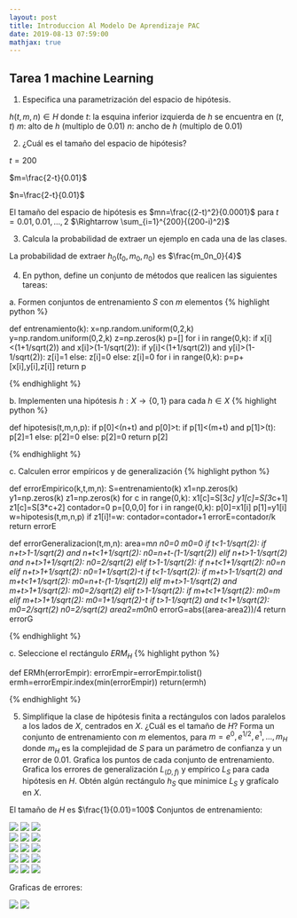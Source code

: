 ```yaml
---
layout: post
title: Introduccion Al Modelo De Aprendizaje PAC
date: 2019-08-13 07:59:00
mathjax: true
---
```

## Tarea 1 machine Learning 

1. Especifica una parametrización del espacio de hipótesis.

$h(t,m,n)\in H$ donde
$t$: la esquina inferior izquierda de $h$ se encuentra en $(t,t)$
$m$: alto de $h$ (multiplo de 0.01)
$n$: ancho de $h$ (multiplo de 0.01)

2. ¿Cuál es el tamaño del espacio de hipótesis?

$t=200$

$m=\frac{2-t}{0.01}$

$n=\frac{2-t}{0.01}$

El tamaño del espacio de hipótesis es $mn=\frac{(2-t)^2}{0.0001}$ para $t=0.01,0.01,...,2$ $\Rightarrow \sum_{i=1}^{200}{(200-i)^2}$ 

3. Calcula la probabilidad de extraer un ejemplo en cada una de las clases.

La probabilidad de extraer $h_0(t_0,m_0,n_0)$ es $\frac{m_0n_0}{4}$

4. En python, define un conjunto de métodos que realicen las siguientes tareas: 

a. Formen conjuntos de entrenamiento $S$ con $m$ elementos
{% highlight python %}

def entrenamiento(k): 
    x=np.random.uniform(0,2,k)
    y=np.random.uniform(0,2,k)
    z=np.zeros(k)
    p=[]
    for i in range(0,k):
        if x[i]<(1+1/sqrt(2)) and x[i]>(1-1/sqrt(2)):
            if y[i]<(1+1/sqrt(2)) and y[i]>(1-1/sqrt(2)):
                z[i]=1
            else:
                z[i]=0
        else: 
            z[i]=0
    for i in range(0,k):
        p=p+[x[i],y[i],z[i]]
    return p

{% endhighlight %}

b. Implementen una hipótesis $h:X\to \{0,1\}$ para cada $h\in X$
{% highlight python %}

def hipotesis(t,m,n,p):
    if p[0]<(n+t) and p[0]>t:
        if p[1]<(m+t) and p[1]>(t):
                p[2]=1
        else:
                p[2]=0
    else: 
        p[2]=0
    return p[2]
    
{% endhighlight %}

c. Calculen error empíricos y de generalización
{% highlight python %}

def errorEmpirico(k,t,m,n):
    S=entrenamiento(k)
    x1=np.zeros(k)
    y1=np.zeros(k)
    z1=np.zeros(k)
    for c in range(0,k):
        x1[c]=S[3*c]
        y1[c]=S[3*c+1]
        z1[c]=S[3*c+2]
    contador=0
    p=[0,0,0]
    for i in range(0,k):
        p[0]=x1[i]
        p[1]=y1[i]
        w=hipotesis(t,m,n,p)
        if z1[i]!=w:
            contador=contador+1 
    errorE=contador/k
    return errorE

def errorGeneralizacion(t,m,n):
    area=m*n
    n0=0
    m0=0
    if t<1-1/sqrt(2):
        if n+t>1-1/sqrt(2) and n+t<1+1/sqrt(2):
            n0=n+t-(1-1/sqrt(2))
        elif n+t>1-1/sqrt(2) and n+t>1+1/sqrt(2):
            n0=2/sqrt(2)
    elif t>1-1/sqrt(2):
        if n+t<1+1/sqrt(2):
            n0=n
        elif n+t>1+1/sqrt(2):
            n0=1+1/sqrt(2)-t
    if t<1-1/sqrt(2):
        if m+t>1-1/sqrt(2) and m+t<1+1/sqrt(2):
            m0=n+t-(1-1/sqrt(2))
        elif m+t>1-1/sqrt(2) and m+t>1+1/sqrt(2):
            m0=2/sqrt(2)
    elif t>1-1/sqrt(2):
        if m+t<1+1/sqrt(2):
            m0=m
        elif m+t>1+1/sqrt(2):
            m0=1+1/sqrt(2)-t
    if t>1-1/sqrt(2) and t<1+1/sqrt(2):
        m0=2/sqrt(2)
        n0=2/sqrt(2)
    area2=m0*n0
    errorG=abs((area-area2))/4
    return errorG

{% endhighlight %}

c. Seleccione el rectángulo $ERM_H$
{% highlight python %}

def ERMh(errorEmpir):
    errorEmpir=errorEmpir.tolist()
    ermh=errorEmpir.index(min(errorEmpir))
    return(ermh)
    
{% endhighlight %}

5. Simplifique la clase de hipótesis finita a rectángulos con lados paralelos a los lados de $X$, centrados en $X$. ¿Cuál es el tamaño de $H$? Forma un conjunto de entrenamiento con $m$ elementos, para $m=e^0,e^{1/2},e^1,...,m_H$ donde $m_H$ es la complejidad de $S$ para un parámetro de confianza y un error de 0.01. Grafica los puntos de cada conjunto de entrenamiento. Grafica los errores de generalización $L_{(D,f)}$ y empírico $L_S$ para cada hipótesis en $H$.  Obtén algún rectángulo $h_S$ que minimice $L_S$  y grafícalo en $X$.

El tamaño de $H$ es $\frac{1}{0.01}=100$
Conjuntos de entrenamiento:

<div class="img_row">
	<img class="col one" src="/img/entrenamiento1.jpg">
	<img class="col one" src="/img/entrenamiento2.jpg">
	<img class="col one" src="/img/entrenamiento3.jpg">
</div>

<div class="img_row">
	<img class="col one" src="/img/entrenamiento4.jpg">
	<img class="col one" src="/img/entrenamiento5.jpg">
	<img class="col one" src="/img/entrenamiento6.jpg">
</div>

<div class="img_row">
	<img class="col one" src="/img/entrenamiento7.jpg">
	<img class="col one" src="/img/entrenamiento8.jpg">
	<img class="col one" src="/img/entrenamiento9.jpg">
</div>

<div class="img_row">
	<img class="col one" src="/img/entrenamiento10.jpg">
	<img class="col one" src="/img/entrenamiento11.jpg">
	<img class="col one" src="/img/entrenamiento12.jpg">
</div>

<div class="img_row">
	<img class="col one" src="/img/entrenamiento13.jpg">
	<img class="col one" src="/img/entrenamiento14.jpg">
	<img class="col one" src="/img/entrenamiento15.jpg">
</div>

Graficas de errores:

<div class="img_row">
	<img class="col one" src="/img/error1.jpg">
	<img class="col one" src="/img/error2.jpg">
</div>
